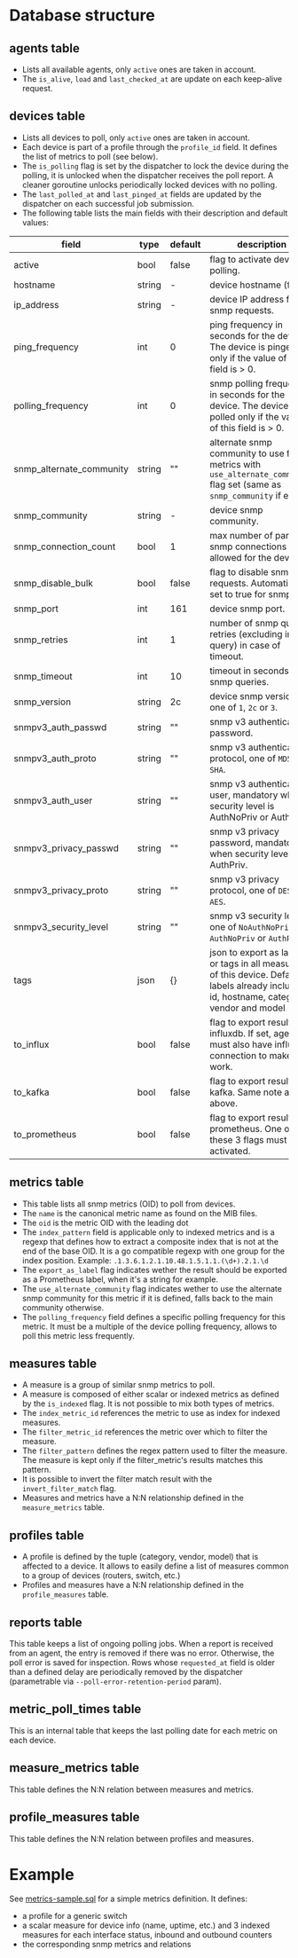 Database structure
==================

## agents table

- Lists all available agents, only `active` ones are taken in account.
- The `is_alive`, `load` and `last_checked_at` are update on each keep-alive request.

## devices table

- Lists all devices to poll, only `active` ones are taken in account.
- Each device is part of a profile through the `profile_id` field. It defines the list of metrics to poll (see below).
- The `is_polling` flag is set by the dispatcher to lock the device during the polling, it is unlocked when the dispatcher receives the poll report. A cleaner goroutine unlocks periodically locked devices with no polling.
- The `last_polled_at` and `last_pinged_at` fields are updated by the dispatcher on each successful job submission.
- The following table lists the main fields with their description and default values:

| field                      | type   | default | description
| ---------------------------| ------ | ------- | --------------------------------------------------------------
| active                     | bool   | false   | flag to activate device polling.
| hostname                   | string | -       | device hostname (fqdn).
| ip\_address                | string | -       | device IP address for snmp requests.
| ping\_frequency            | int    | 0       | ping frequency in seconds for the device. The device is pinged only if the value of this field is > 0.
| polling\_frequency         | int    | 0       | snmp polling frequency in seconds for the device. The device is polled only if the value of this field is > 0.
| snmp\_alternate\_community | string |""       | alternate snmp community to use for metrics with `use_alternate_community` flag set (same as `snmp_community` if empty)
| snmp\_community            | string | -       | device snmp community.
| snmp\_connection\_count    | bool   | 1       | max number of parallel snmp connections allowed for the device.
| snmp\_disable\_bulk        | bool   | false   | flag to disable snmp bulk requests. Automatically set to true for snmp v1.
| snmp\_port                 | int    | 161     | device snmp port.
| snmp\_retries              | int    | 1       | number of snmp query retries (excluding initial query) in case of timeout.
| snmp\_timeout              | int    | 10      | timeout in seconds for snmp queries.
| snmp\_version              | string | 2c      | device snmp version, one of `1`, `2c` or `3`.
| snmpv3\_auth\_passwd       | string | ""      | snmp v3 authentication password.
| snmpv3\_auth\_proto        | string | ""      | snmp v3 authentication protocol, one of `MD5` or `SHA`.
| snmpv3\_auth\_user         | string | ""      | snmp v3 authentication user, mandatory when security level is AuthNoPriv or AuthPriv.
| snmpv3\_privacy\_passwd    | string | ""      | snmp v3 privacy password, mandatory when security level is AuthPriv.
| snmpv3\_privacy\_proto     | string | ""      | snmp v3 privacy protocol, one of `DES` or `AES`.
| snmpv3\_security\_level    | string | ""      | snmp v3 security level, one of `NoAuthNoPriv`, `AuthNoPriv` or `AuthPriv`.
| tags                       | json   | {}      | json to export as labels or tags in all measures of this device. Default labels already include: id, hostname, category, vendor and model
| to\_influx                 | bool   | false   | flag to export results to influxdb. If set, agents must also have influx connection to make it work.
| to\_kafka                  | bool   | false   | flag to export results to kafka. Same note as above.
| to\_prometheus             | bool   | false   | flag to export results to prometheus. One of these 3 flags must be activated.

## metrics table

- This table lists all snmp metrics (OID) to poll from devices.
- The `name` is the canonical metric name as found on the MIB files.
- The `oid` is the metric OID with the leading dot
- The `index_pattern` field is applicable only to indexed metrics and is a regexp that defines how to extract a composite index that is not at the end of the base OID. It is a go compatible regexp with one group for the index position. Example: `.1.3.6.1.2.1.10.48.1.5.1.1.(\d+).2.1.\d`
- The `export_as_label` flag indicates wether the result should be exported as a Prometheus label, when it's a string for example.
- The `use_alternate_community` flag indicates wether to use the alternate snmp community for this metric if it is defined, falls back to the main community otherwise.
- The `polling_frequency` field defines a specific polling frequency for this metric. It must be a multiple of the device polling frequency, allows to poll this metric less frequently.

## measures table

- A measure is a group of similar snmp metrics to poll.
- A measure is composed of either scalar or indexed metrics as defined by the `is_indexed` flag. It is not possible to mix both types of metrics.
- The `index_metric_id` references the metric to use as index for indexed measures.
- The `filter_metric_id` references the metric over which to filter the measure.
- The `filter_pattern` defines the regex pattern used to filter the measure. The measure is kept only if the filter\_metric's results matches this pattern.
- It is possible to invert the filter match result with the `invert_filter_match` flag.
- Measures and metrics have a N:N relationship defined in the `measure_metrics` table.

## profiles table

- A profile is defined by the tuple (category, vendor, model) that is affected to a device. It allows to easily define a list of measures common to a group of devices (routers, switch, etc.)
- Profiles and measures have a N:N relationship defined in the `profile_measures` table.

## reports table

This table keeps a list of ongoing polling jobs. When a report is received from an agent, the entry is removed if there was no error. Otherwise, the poll error is saved for inspection.
Rows whose `requested_at` field is older than a defined delay are periodically removed by the dispatcher (parametrable via `--poll-error-retention-period` param).

## metric\_poll\_times table

This is an internal table that keeps the last polling date for each metric on each device.

## measure\_metrics table

This table defines the N:N relation between measures and metrics.

## profile\_measures table

This table defines the N:N relation between profiles and measures.


Example
=======

See [metrics-sample.sql](../metrics-sample.sql) for a simple metrics definition. It defines:

- a profile for a generic switch
- a scalar measure for device info (name, uptime, etc.) and 3 indexed measures for each interface status, inbound and outbound counters
- the corresponding snmp metrics and relations

